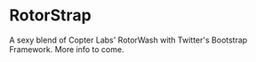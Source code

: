 # RotorStrap

A sexy blend of Copter Labs' RotorWash with Twitter's Bootstrap Framework. More info to come.
